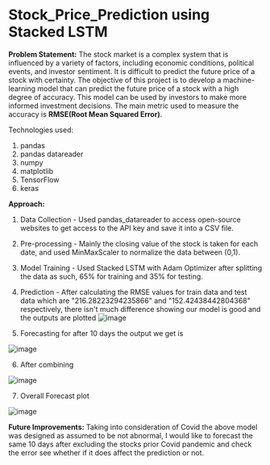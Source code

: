 # Stock_Price_Prediction using Stacked LSTM

**Problem Statement:** 
The stock market is a complex system that is influenced by a variety of factors, including economic conditions, political events, and investor sentiment. It is difficult to predict the future price of a stock with certainty. The objective of this project is to develop a machine-learning model that can predict the future price of a stock with a high degree of accuracy. This model can be used by investors to make more informed investment decisions.
The main metric used to measure the accuracy is **RMSE(Root Mean Squared Error)**.

Technologies used:
1. pandas
2. pandas datareader
3. numpy
4. matplotlib
5. TensorFlow
6. keras

**Approach:**
1. Data Collection - Used pandas_datareader to access open-source websites to get access to the API key and save it into a CSV file.
2. Pre-processing - Mainly the closing value of the stock is taken for each date, and used MinMaxScaler to normalize the data between (0,1).
3. Model Training - Used Stacked LSTM with Adam Optimizer after splitting the data as such, 65% for training and 35% for testing.
4. Prediction - After calculating the RMSE values for train data and test data which are "216.28223294235866" and "152.42438442804368" respectively, there isn't much difference showing our model is good and the outputs are plotted
![image](https://github.com/Akshithishome/Stock_Price_Prediction/assets/105364531/f4659356-6e33-4b70-81eb-7e4711c46e6e)

5. Forecasting for after 10 days the output we get is

![image](https://github.com/Akshithishome/Stock_Price_Prediction/assets/105364531/e31db410-675a-4bf7-b810-f1ffafbbf679)

6. After combining

![image](https://github.com/Akshithishome/Stock_Price_Prediction/assets/105364531/21a85d14-c007-4296-84b6-0c26d20317f6)

7. Overall Forecast plot

![image](https://github.com/Akshithishome/Stock_Price_Prediction/assets/105364531/75e570b6-1ecd-4b00-9a25-ddc4ff290d67)


**Future Improvements:**
Taking into consideration of Covid the above model was designed as assumed to be not abnormal, I would like to forecast the same 10 days after excluding the stocks prior Covid pandemic and check the error see whether if it does affect the prediction or not.





